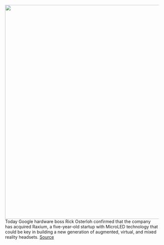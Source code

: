 <img src='https://cdn.vox-cdn.com/thumbor/goDuEJM7G4hyDTL5r55Dt8zIZEo=/0x0:2040x1360/1200x800/filters:focal(857x517:1183x843)/cdn.vox-cdn.com/uploads/chorus_image/image/70833434/acastro_180427_1777_0001.0.jpg' width='700px' /><br/>
Today Google hardware boss Rick Osterloh confirmed that the company has acquired Raxium, a five-year-old startup with MicroLED technology that could be key in building a new generation of augmented, virtual, and mixed reality headsets.
<a href='https://www.theverge.com/2022/5/4/23057579/google-acquires-raxium-microled-ar-vr-displays'> Source <a/>